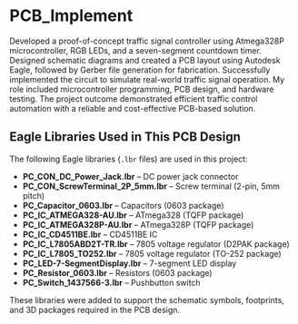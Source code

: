 # PCB_Implement
Developed a proof-of-concept traffic signal controller using Atmega328P microcontroller, RGB LEDs, and a seven-segment countdown timer. Designed schematic diagrams and created a PCB layout using Autodesk Eagle, followed by Gerber file generation for fabrication. Successfully implemented the circuit to simulate real-world traffic signal operation. My role included microcontroller programming, PCB design, and hardware testing. The project outcome demonstrated efficient traffic control automation with a reliable and cost-effective PCB-based solution.

## Eagle Libraries Used in This PCB Design

The following Eagle libraries (`.lbr` files) are used in this project:

- **PC_CON_DC_Power_Jack.lbr** – DC power jack connector
- **PC_CON_ScrewTerminal_2P_5mm.lbr** – Screw terminal (2-pin, 5mm pitch)
- **PC_Capacitor_0603.lbr** – Capacitors (0603 package)
- **PC_IC_ATMEGA328-AU.lbr** – ATmega328 (TQFP package)
- **PC_IC_ATMEGA328P-AU.lbr** – ATmega328P (TQFP package)
- **PC_IC_CD4511BE.lbr** – CD4511BE IC
- **PC_IC_L7805ABD2T-TR.lbr** – 7805 voltage regulator (D2PAK package)
- **PC_IC_L7805_TO252.lbr** – 7805 voltage regulator (TO-252 package)
- **PC_LED-7-SegmentDisplay.lbr** – 7-segment LED display
- **PC_Resistor_0603.lbr** – Resistors (0603 package)
- **PC_Switch_1437566-3.lbr** – Pushbutton switch

These libraries were added to support the schematic symbols, footprints, and 3D packages required in the PCB design.
